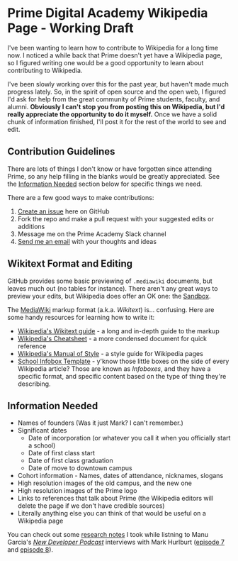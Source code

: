# Prime Digital Academy Wikipedia Page - Working Draft

I've been wanting to learn how to contribute to Wikipedia for a long time now. I noticed a while back that Prime doesn't yet have a Wikipedia page, so I figured writing one would be a good opportunity to learn about contributing to Wikipedia.

I've been slowly working over this for the past year, but haven't made much progress lately. So, in the spirit of open source and the open web, I figured I'd ask for help from the great community of Prime students, faculty, and alumni. **Obviously I can't stop you from posting this on Wikipedia, but I'd really appreciate the opportunity to do it myself.** Once we have a solid chunk of information finished, I'll post it for the rest of the world to see and edit.

## Contribution Guidelines

There are lots of things I don't know or have forgotten since attending Prime, so any help filling in the blanks would be greatly appreciated. See the [Information Needed](#information-needed) section below for specific things we need.

There are a few good ways to make contributions:

1. [Create an issue](https://github.com/hisaac/prime-academy-wikipedia/issues) here on GitHub
2. Fork the repo and make a pull request with your suggested edits or additions
3. Message me on the Prime Academy Slack channel
4. [Send me an email](mailto:prime-wikipedia@hisaac.net) with your thoughts and ideas

## Wikitext Format and Editing

GitHub provides some basic previewing of `.mediawiki` documents, but leaves much out (no tables for instance). There aren't any great ways to preview your edits, but Wikipedia does offer an OK one: the [Sandbox](https://en.wikipedia.org/w/index.php?title=Wikipedia:Sandbox&action=edit&oldid=596189391).

The [MediaWiki](https://www.mediawiki.org/wiki/MediaWiki) markup format (a.k.a. *Wikitext*) is… confusing. Here are some handy resources for learning how to write it:

- [Wikipedia's Wikitext guide](https://en.wikipedia.org/wiki/Help:Wikitext) - a long and in-depth guide to the markup
- [Wikipedia's Cheatsheet](https://en.wikipedia.org/wiki/Help:Cheatsheet) - a more condensed document for quick reference
- [Wikipedia's Manual of Style](https://en.wikipedia.org/wiki/Wikipedia:Manual_of_Style) - a style guide for Wikipedia pages
- [School Infobox Template](https://en.wikipedia.org/wiki/Template:Infobox_school) - y'know those little boxes on the side of every Wikipedia article? Those are known as *Infoboxes*, and they have a specific format, and specific content based on the type of thing they're describing.

## Information Needed

- Names of founders (Was it just Mark? I can't remember.)
- Significant dates
	- Date of incorporation (or whatever you call it when you officially start a school)
	- Date of first class start
	- Date of first class graduation
	- Date of move to downtown campus
- Cohort information - Names, dates of attendance, nicknames, slogans
- High resolution images of the old campus, and the new one
- High resolution images of the Prime logo
- Links to references that talk about Prime (the Wikipedia editors will delete the page if we don't have credible sources)
- Literally anything else you can think of that would be useful on a Wikipedia page

You can check out some [research notes](./research-notes.md) I took while listning to Manu Garcia's [*New Developer Podcast*](http://newdeveloperpodcast.com) interviews with Mark Hurlburt ([episode 7](http://newdeveloperpodcast.com/ndp-s01e07/) and [episode 8](http://newdeveloperpodcast.com/ndp-s01e08/)).
